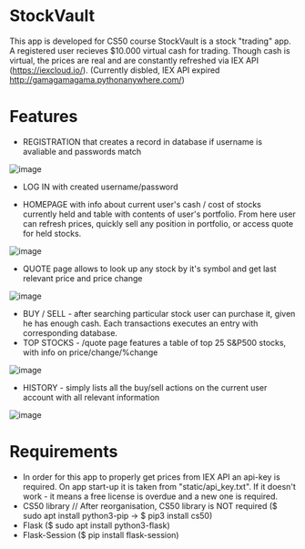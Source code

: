 # StockVault
This app is developed for CS50 course
StockVault is a stock "trading" app. A registered user recieves $10.000 virtual cash for trading. Though cash is virtual, the prices are real and are constantly refreshed via IEX API (https://iexcloud.io/).
(Currently disbled, IEX API expired http://gamagamagama.pythonanywhere.com/)

# Features
- REGISTRATION that creates a record in database if username is avaliable and passwords match

![image](https://user-images.githubusercontent.com/119735427/217042555-f276842c-b276-4963-8a01-d100f3519644.png)

- LOG IN with created username/password

- HOMEPAGE with info about current user's cash / cost of stocks currently held and table with contents of user's portfolio. From here user can refresh prices, quickly sell any position in portfolio, or access quote for held stocks.

![image](https://user-images.githubusercontent.com/119735427/217196541-daf7304f-1e30-43a4-a80c-2eed7ddd3993.png)

- QUOTE page allows to look up any stock by it's symbol and get last relevant price and price change

![image](https://user-images.githubusercontent.com/119735427/217196706-6c0ba132-8944-4fc6-b966-659f9288d8d7.png)

- BUY / SELL - after searching particular stock user can purchase it, given he has enough cash. Each transactions executes an entry with corresponding database.
- TOP STOCKS - /quote page features a table of top 25 S&P500 stocks, with info on price/change/%change

![image](https://user-images.githubusercontent.com/119735427/217197317-a2c47645-c9f8-4ea7-8d90-60c36e0e3b0b.png)

- HISTORY - simply lists all the buy/sell actions on the current user account with all relevant information

![image](https://user-images.githubusercontent.com/119735427/217196941-9b65afc6-a482-45ca-8823-e0c070ab25bc.png)

# Requirements
- In order for this app to properly get prices from IEX API an api-key is required. On app start-up it is taken from "static/api_key.txt". If it doesn't work - it means a free license is overdue and a new one is required. 
- CS50 library // After reorganisation, CS50 library is NOT required ($ sudo apt install python3-pip -> $ pip3 install cs50)
- Flask           ($ sudo apt install python3-flask)
- Flask-Session   ($ pip install flask-session)

